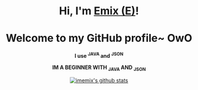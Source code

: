 


<h1 align="center" >Hi, I'm <a href="https://github.com/imemix">Emix (E)</a>!</h1>
<h1 align="center">Welcome to my GitHub profile~ OwO</h1>
<p align="center"> <b> I use <sup> JAVA </sup> and <sup> JSON </sup> </b> </p>
<p align="center"> <b> IM A BEGINNER WITH <suB> JAVA </suB> AND <suB> JSON </suB> </b> </p>
<p align="center">
  <a href="https://github.com/imemix"><img src="https://github-readme-stats.vercel.app/api?username=imemix&hide_border=true&show_icons=true" alt="imemix's github stats"></a>
</p>
